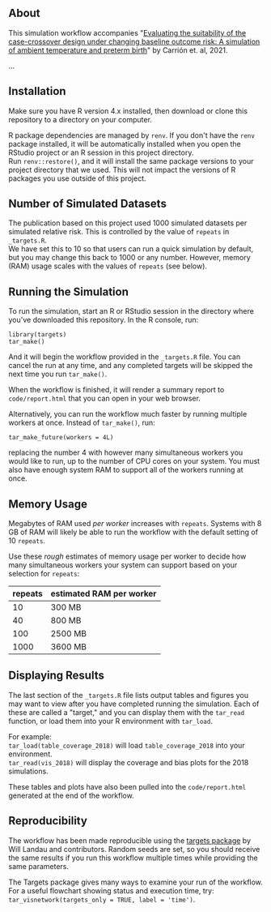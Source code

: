 ## About

This simulation workflow accompanies "[Evaluating the suitability of the case-crossover design under changing baseline outcome risk: A simulation of ambient temperature and preterm birth](https://doi.org/10.1101/2021.02.17.21251948)" by Carrión et. al, 2021.

...

## Installation

Make sure you have R version 4.x installed, then download or clone this repository to a directory on your computer. 

R package dependencies are managed by `renv`. If you don't have the `renv` package installed, it will be automatically installed when you open the RStudio project or an R session in this project directory.  
Run `renv::restore()`, and it will install the same package versions to your project directory that we used. This will not impact the versions of R packages you use outside of this project. 
    
## Number of Simulated Datasets    
    
The publication based on this project used 1000 simulated datasets per simulated relative risk. This is controlled by the value of `repeats` in `_targets.R`.  
We have set this to 10 so that users can run a quick simulation by default, but you may change this back to 1000 or any number. However, memory (RAM) usage scales with the values of `repeats` (see below). 

## Running the Simulation    
    
To run the simulation, start an R or RStudio session in the directory where you've downloaded this repository. In the R console, run:

    library(targets)
    tar_make()
    
And it will begin the workflow provided in the `_targets.R` file. You can cancel the run at any time, and any completed targets will be skipped the next time you run `tar_make()`. 

When the workflow is finished, it will render a summary report to `code/report.html` that you can open in your web browser.  

Alternatively, you can run the workflow much faster by running multiple workers at once. Instead of `tar_make()`, run:     
    
    tar_make_future(workers = 4L)
    
replacing the number 4 with however many simultaneous workers you would like to run, up to the number of CPU cores on your system. You must also have enough system RAM to support all of the workers running at once.  

## Memory Usage

Megabytes of RAM used *per worker* increases with `repeats`. Systems with 8 GB of RAM will likely be able to run the workflow with the default setting of 10 `repeats`.  

Use these *rough* estimates of memory usage per worker to decide how many simultaneous workers your system can support based on your selection for `repeats`:  

| repeats | estimated RAM per worker |
| --- | --- |
| 10 | 300 MB | 
| 40 | 800 MB | 
| 100 | 2500 MB | 
| 1000 | 3600 MB | 

## Displaying Results

The last section of the `_targets.R` file lists output tables and figures you may want to view after you have completed running the simulation. Each of these are called a "target," and you can display them with the `tar_read` function, or load them into your R environment with `tar_load`.  

For example:  
`tar_load(table_coverage_2018)` will load `table_coverage_2018` into your environment.  
`tar_read(vis_2018)` will display the coverage and bias plots for the 2018 simulations.  

These tables and plots have also been pulled into the `code/report.html` generated at the end of the workflow.  

## Reproducibility

The workflow has been made reproducible using the [targets package](https://github.com/ropensci/targets) by Will Landau and contributors. Random seeds are set, so you should receive the same results if you run this workflow multiple times while providing the same parameters.  

The Targets package gives many ways to examine your run of the workflow. For a useful flowchart showing status and execution time, try: `tar_visnetwork(targets_only = TRUE, label = 'time')`.

